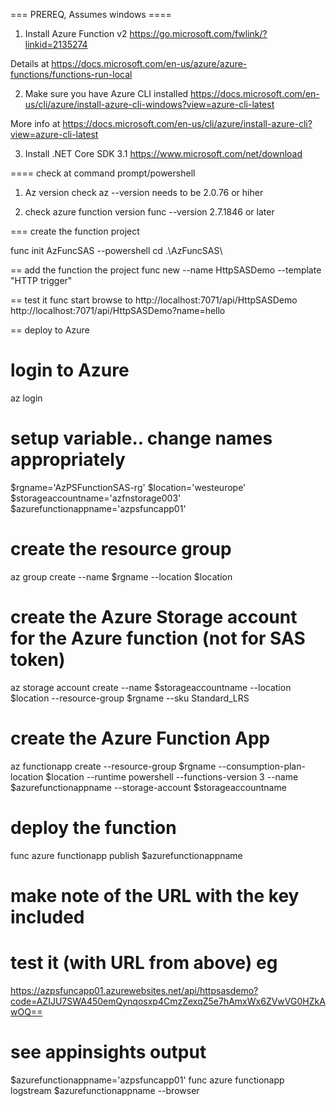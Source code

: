 
=== PREREQ, Assumes windows ==== 

1) Install Azure Function v2
https://go.microsoft.com/fwlink/?linkid=2135274

Details at https://docs.microsoft.com/en-us/azure/azure-functions/functions-run-local

2) Make sure you have Azure CLI installed 
https://docs.microsoft.com/en-us/cli/azure/install-azure-cli-windows?view=azure-cli-latest

More info at https://docs.microsoft.com/en-us/cli/azure/install-azure-cli?view=azure-cli-latest

3) Install .NET Core SDK 3.1
https://www.microsoft.com/net/download

==== check at command prompt/powershell 

1) Az version check 
az --version 
needs to be 2.0.76 or hiher

2) check azure function version
func --version 
 2.7.1846 or later


=== create the function project

func init AzFuncSAS --powershell
cd .\AzFuncSAS\

== add the function the project
func new --name HttpSASDemo --template "HTTP trigger"

== test it 
func start
browse to http://localhost:7071/api/HttpSASDemo
http://localhost:7071/api/HttpSASDemo?name=hello


== deploy to Azure
# login to Azure
az login

# setup variable.. change names appropriately 

$rgname='AzPSFunctionSAS-rg'
$location='westeurope'
$storageaccountname='azfnstorage003'
$azurefunctionappname='azpsfuncapp01'


# create the resource group
az group create --name $rgname --location $location

# create the Azure Storage account for the Azure function (not for SAS token)
az storage account create --name $storageaccountname --location $location --resource-group $rgname --sku Standard_LRS

# create the Azure Function App 
az functionapp create --resource-group $rgname --consumption-plan-location $location --runtime powershell --functions-version 3 --name $azurefunctionappname --storage-account $storageaccountname

# deploy the function 
func azure functionapp publish $azurefunctionappname

# make note of the URL with the key included 

# test it (with URL from above) eg 
https://azpsfuncapp01.azurewebsites.net/api/httpsasdemo?code=AZIJU7SWA450emQynqosxp4CmzZexqZ5e7hAmxWx6ZVwVG0HZkAwOQ==

# see appinsights output

$azurefunctionappname='azpsfuncapp01'
func azure functionapp logstream $azurefunctionappname --browser
